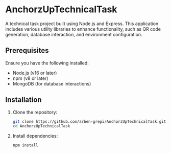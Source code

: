 # AnchorzUpTechnicalTask

A technical task project built using Node.js and Express. This application includes various utility libraries to enhance functionality, such as QR code generation, database interaction, and environment configuration.

## Prerequisites

Ensure you have the following installed:

- Node.js (v16 or later)
- npm (v8 or later)
- MongoDB (for database interactions)

## Installation

1. Clone the repository:
   ```bash
   git clone https://github.com/arben-grepi/AnchorzUpTechnicalTask.git
   cd AnchorzUpTechnicalTask
   ```

2. Install dependencies:
   ```bash
   npm install
   ```
